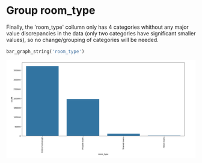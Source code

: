 # Group room_type

Finally, the 'room_type' collumn only has 4 categories whithout any major value discrepancies in the data (only two categories have significant smaller values), so no change/grouping of categories will be needed.

```python
bar_graph_string('room_type')
```

![1713013912781](image/README/1713013912781.png)
